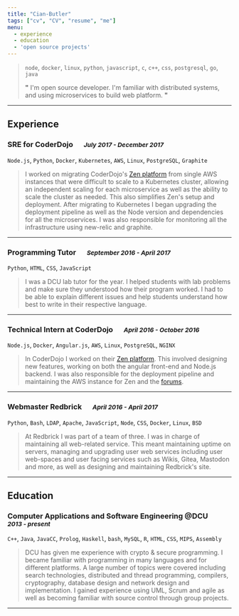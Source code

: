 ```yaml
---
title: "Cian-Butler"
tags: ["cv", "CV", "resume", "me"]
menu:
  - experience
  - education
  - 'open source projects'
---
```


> `node`, `docker`, `linux`, `python`, `javascript`, `c`, `c++`, `css`, `postgresql`, `go`, `java`
>
> **"** I'm open source developer. I'm familiar with distributed systems, and using microservices to
> build web platform. **"**

---

## Experience

### SRE for CoderDojo &emsp; <small>_July 2017 - December 2017_</small>

`Node.js`, `Python`, `Docker`, `Kubernetes`, `AWS`, `Linux`, `PostgreSQL`, `Graphite`

> I worked on migrating CoderDojo's [Zen platform](https://zen.coderdojo.com) from single AWS
> instances that were difficult to scale to a Kubernetes cluster, allowing an independent scaling
> for each microservice as well as the ability to scale the cluster as needed. This also simplifies
> Zen's setup and deployment. After migrating to Kubernetes I began upgrading the deployment
> pipeline as well as the Node version and dependencies for all the microservices. I was also
> responsible for monitoring all the infrastructure using new-relic and graphite.

---

### Programming Tutor &emsp; <small>_September 2016 - April 2017_</small>

`Python`, `HTML`, `CSS`, `JavaScript`

> I was a DCU lab tutor for the year. I helped students with lab problems and make sure they
> understood how their program worked. I had to be able to explain different issues and help
> students understand how best to write in their respective language.

---

### Technical Intern at CoderDojo &emsp; <small>_April 2016 - October 2016_</small>

`Node.js`, `Docker`, `Angular.js`, `AWS`, `Linux`, `PostgreSQL`, `NGINX`

> In CoderDojo I worked on their [Zen platform](https://zen.coderdojo.com). This involved designing
> new features, working on both the angular front-end and Node.js backend. I was also responsible
> for the deployment pipeline and maintaining the AWS instance for Zen and the
> [forums](https://forums.coderdojo.com).

---

### Webmaster Redbrick &emsp; <small>_April 2016 - April 2017_</small>

`Python`, `Bash`, `LDAP`, `Apache`, `JavaScript`, `Node`, `CSS`, `Docker`, `Linux`, `BSD`

> At Redbrick I was part of a team of three. I was in charge of maintaining all web-related service.
> This meant maintaining uptime on servers, managing and upgrading user web services including user
> web-spaces and user facing services such as Wikis, Gitea, Mastodon and more, as well as designing
> and maintaining Redbrick's site.

---

## Education

### Computer Applications and Software Engineering @DCU &emsp; <small>_2013 - present_</small>

`C++`, `Java`, `JavaCC`, `Prolog`, `Haskell`, `bash`, `MySQL`, `R`, `HTML`, `CSS`, `MIPS`,
`Assembly`

> DCU has given me experience with crypto & secure programming. I became familiar with programming
> in many languages and for different platforms. A large number of topics were covered including
> search technologies, distributed and thread programming, compilers, cryptography, database design
> and network design and implementation. I gained experience using UML, Scrum and agile as well as
> becoming familiar with source control through group projects.

---
